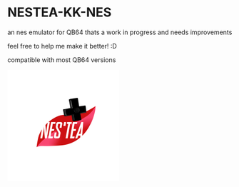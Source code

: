 # NESTEA-KK-NES




an nes emulator for QB64 thats a work in progress and needs improvements

feel free to help me make it better! :D

compatible with most QB64 versions



<IMG SRC ="/RESOURCES/NESTEA_LOGO.png" width=250>
